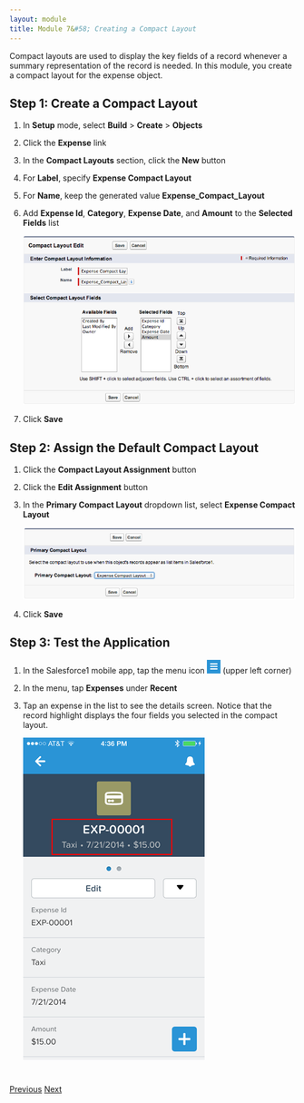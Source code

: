 ```yaml
---
layout: module
title: Module 7&#58; Creating a Compact Layout
---
```

Compact layouts are used to display the key fields of a record whenever a summary representation of the record is 
needed. In this module, you create a compact layout for the expense object.

## Step 1: Create a Compact Layout

1. In **Setup** mode, select **Build** > **Create** > **Objects**

1. Click the **Expense** link

1. In the **Compact Layouts** section, click the **New** button

1. For **Label**, specify **Expense Compact Layout**

1. For **Name**, keep the generated value **Expense&#95;Compact_Layout**
 
1. Add **Expense Id**, **Category**, **Expense Date**, and **Amount** to the **Selected Fields** list 

    ![](images/compact_layout.png)

1. Click **Save**

## Step 2: Assign the Default Compact Layout

1. Click the **Compact Layout Assignment** button

1. Click the **Edit Assignment** button

1. In the **Primary Compact Layout** dropdown list, select **Expense Compact Layout**

    ![](images/compact_layout_assignment.png)

1. Click **Save**


## Step 3: Test the Application

1. In the Salesforce1 mobile app, tap the menu icon ![](images/hamburger.png) (upper left corner)
 
1. In the menu, tap **Expenses** under **Recent**
 
1. Tap an expense in the list to see the details screen. Notice that the record highlight displays the four fields 
you selected in the compact layout.
 
    ![](images/record_highlight.png)


<div class="row" style="margin-top:40px;">
<div class="col-sm-12">
<a href="create-mobile-layout.html" class="btn btn-default"><i class="glyphicon glyphicon-chevron-left"></i> Previous</a>
<a href="create-global-action.html" class="btn btn-default pull-right">Next <i class="glyphicon glyphicon-chevron-right"></i></a>
</div>
</div>
